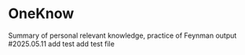 # OneKnow
Summary of personal relevant knowledge, practice of Feynman output
#2025.05.11 add test
add test file